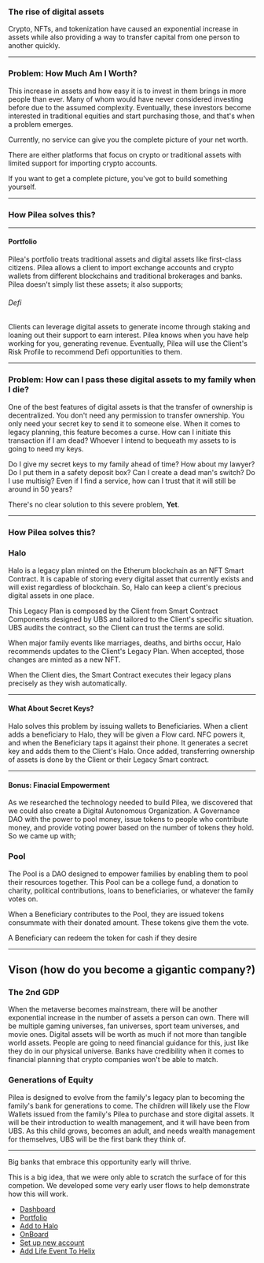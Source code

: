 ### The rise of digital assets

Crypto, NFTs, and tokenization have caused an exponential increase in assets while also providing a way to transfer capital from one person to another quickly.

---
  
### **Problem:** How Much Am I Worth?

This increase in assets and how easy it is to invest in them brings in more people than ever. Many of whom would have never considered investing before due to the assumed complexity. Eventually, these investors become interested in traditional equities and start purchasing those, and that's when a problem emerges.

Currently, no service can give you the complete picture of your net worth.

There are either platforms that focus on crypto or traditional assets with limited support for importing crypto accounts.

If you want to get a complete picture, you've got to build something yourself.

---
 

### How Pilea solves this?

---

#### Portfolio

Pilea's portfolio treats traditional assets and digital assets like first-class citizens. Pilea allows a client to import exchange accounts and crypto wallets from different blockchains and traditional brokerages and banks. Pilea doesn't simply list these assets; it also supports;

###### Defi

Clients can leverage digital assets to generate income through staking and loaning out their support to earn interest. Pilea knows when you have help working for you, generating revenue. Eventually, Pilea will use the Client's Risk Profile to recommend Defi opportunities to them.

  ---

### **Problem:** How can I pass these digital assets to my family when I die?

One of the best features of digital assets is that the transfer of ownership is decentralized. You don't need any permission to transfer ownership. You only need your secret key to send it to someone else. When it comes to legacy planning, this feature becomes a curse. How can I initiate this transaction if I am dead? Whoever I intend to bequeath my assets to is going to need my keys.

Do I give my secret keys to my family ahead of time? How about my lawyer? Do I put them in a safety deposit box? Can I create a dead man's switch? Do I use multisig? Even if I find a service, how can I trust that it will still be around in 50 years?

There's no clear solution to this severe problem, **Yet**.

  ---

### How Pilea solves this?

### Halo

Halo is a legacy plan minted on the Etherum blockchain as an NFT Smart Contract. It is capable of storing every digital asset that currently exists and will exist regardless of blockchain. So, Halo can keep a client's precious digital assets in one place.

This Legacy Plan is composed by the Client from Smart Contract Components designed by UBS and tailored to the Client's specific situation. UBS audits the contract, so the Client can trust the terms are solid.

When major family events like marriages, deaths, and births occur, Halo recommends updates to the Client's Legacy Plan. When accepted, those changes are minted as a new NFT.

When the Client dies, the Smart Contract executes their legacy plans precisely as they wish automatically.

  ---

#### What About Secret Keys?

Halo solves this problem by issuing wallets to Beneficiaries. When a client adds a beneficiary to Halo, they will be given a Flow card. NFC powers it, and when the Beneficiary taps it against their phone. It generates a secret key and adds them to the Client's Halo. Once added, transferring ownership of assets is done by the Client or their Legacy Smart contract.

  ---
#### Bonus: Finacial Empowerment

As we researched the technology needed to build Pilea, we discovered that we could also create a Digital Autonomous Organization. A Governance DAO with the power to pool money, issue tokens to people who contribute money, and provide voting power based on the number of tokens they hold. So we came up with;

### Pool

The Pool is a DAO designed to empower families by enabling them to pool their resources together. This Pool can be a college fund, a donation to charity, political contributions, loans to beneficiaries, or whatever the family votes on.

When a Beneficiary contributes to the Pool, they are issued tokens consummate with their donated amount. These tokens give them the vote.

A Beneficiary can redeem the token for cash if they desire

  ---

## Vison (how do you become a gigantic company?)

### The 2nd GDP

When the metaverse becomes mainstream, there will be another exponential increase in the number of assets a person can own. There will be multiple gaming universes, fan universes, sport team universes, and movie ones. Digital assets will be worth as much if not more than tangible world assets. People are going to need financial guidance for this, just like they do in our physical universe. Banks have credibility when it comes to financial planning that crypto companies won't be able to match.

### Generations of Equity

Pilea is designed to evolve from the family's legacy plan to becoming the family's bank for generations to come. The children will likely use the Flow Wallets issued from the family's Pilea to purchase and store digital assets. It will be their introduction to wealth management, and it will have been from UBS. As this child grows, becomes an adult, and needs wealth management for themselves, UBS will be the first bank they think of.

-----------------------------------------------------

Big banks that embrace this opportunity early will thrive.

This is a big idea, that we were only able to scratch the surface of for this competion. We developed some very early user flows to help demonstrate how this will work. 

- [Dashboard](https://overflow.io/s/7UW030WY?node=c57a615f)
- [Portfolio](https://overflow.io/s/7UW030WY?node=2fb1aaae)
- [Add to Halo](https://overflow.io/s/7UW030WY?node=216a878d)
- [OnBoard](https://overflow.io/s/7UW030WY?node=be21ef77)
- [Set up new account](https://overflow.io/s/7UW030WY?node=80fa93bd)
- [Add Life Event To Helix](https://overflow.io/s/7UW030WY?node=247240bb)

